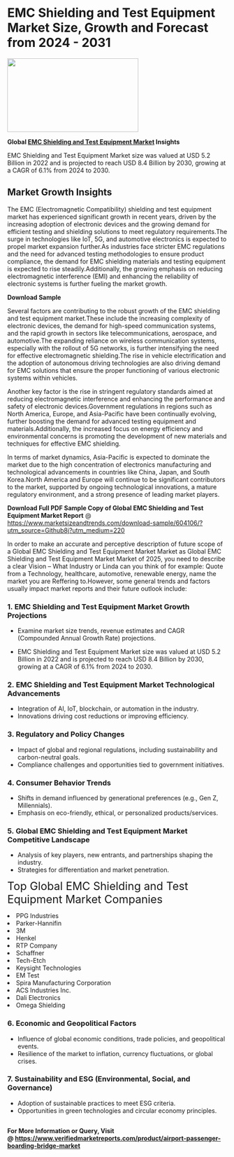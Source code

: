 <H1>EMC Shielding and Test Equipment Market Size, Growth and Forecast from 2024 - 2031</H1><img class="aligncenter size-medium wp-image-584254" src="https://thirdeyenews.in/wp-content/uploads/2024/09/Global-Market-Research-300x168.jpeg" alt="" width="300" height="168" /><p><strong>Global&nbsp;<a href="https://www.marketsizeandtrends.com/download-sample/604106/?utm_source=Github8j?utm_medium=220">EMC Shielding and Test Equipment Market</a> Insights</strong></p><p>EMC Shielding and Test Equipment Market size was valued at USD 5.2 Billion in 2022 and is projected to reach USD 8.4 Billion by 2030, growing at a CAGR of 6.1% from 2024 to 2030.</p><p><h2>Market Growth Insights</h2> <p>The EMC (Electromagnetic Compatibility) shielding and test equipment market has experienced significant growth in recent years, driven by the increasing adoption of electronic devices and the growing demand for efficient testing and shielding solutions to meet regulatory requirements.The surge in technologies like IoT, 5G, and automotive electronics is expected to propel market expansion further.As industries face stricter EMC regulations and the need for advanced testing methodologies to ensure product compliance, the demand for EMC shielding materials and testing equipment is expected to rise steadily.Additionally, the growing emphasis on reducing electromagnetic interference (EMI) and enhancing the reliability of electronic systems is further fueling the market growth.</p> <p><strong>Download Sample</strong></p> <p>Several factors are contributing to the robust growth of the EMC shielding and test equipment market.These include the increasing complexity of electronic devices, the demand for high-speed communication systems, and the rapid growth in sectors like telecommunications, aerospace, and automotive.The expanding reliance on wireless communication systems, especially with the rollout of 5G networks, is further intensifying the need for effective electromagnetic shielding.The rise in vehicle electrification and the adoption of autonomous driving technologies are also driving demand for EMC solutions that ensure the proper functioning of various electronic systems within vehicles.</p> <p>Another key factor is the rise in stringent regulatory standards aimed at reducing electromagnetic interference and enhancing the performance and safety of electronic devices.Government regulations in regions such as North America, Europe, and Asia-Pacific have been continually evolving, further boosting the demand for advanced testing equipment and materials.Additionally, the increased focus on energy efficiency and environmental concerns is promoting the development of new materials and techniques for effective EMC shielding.</p> <p>In terms of market dynamics, Asia-Pacific is expected to dominate the market due to the high concentration of electronics manufacturing and technological advancements in countries like China, Japan, and South Korea.North America and Europe will continue to be significant contributors to the market, supported by ongoing technological innovations, a mature regulatory environment, and a strong presence of leading market players.</p> <p><span class=""><strong>Download Full PDF Sample Copy of Global EMC Shielding and Test Equipment Market Report</strong> @ <a href="https://www.marketsizeandtrends.com/download-sample/604106/?utm_source=Github8j?utm_medium=220" target="_blank">https://www.marketsizeandtrends.com/download-sample/604106/?utm_source=Github8j?utm_medium=220</a></span></p><p>In order to make an accurate and perceptive description of future scope of a Global&nbsp;EMC Shielding and Test Equipment Market Market as Global&nbsp;EMC Shielding and Test Equipment Market Market of 2025, you need to describe a clear Vision &ndash; What Industry or Linda can you think of for example: Quote from a Technology, healthcare, automotive, renewable energy, name the market you are Reffering to.However, some general trends and factors usually impact market reports and their future outlook include:</p><h3>1.&nbsp;<strong>EMC Shielding and Test Equipment Market Growth Projections</strong></h3><ul><li>Examine market size trends, revenue estimates and CAGR (Compounded Annual Growth Rate) projections.</li><li><p>EMC Shielding and Test Equipment Market size was valued at USD 5.2 Billion in 2022 and is projected to reach USD 8.4 Billion by 2030, growing at a CAGR of 6.1% from 2024 to 2030.</p></li></ul><h3>2.&nbsp;<strong>EMC Shielding and Test Equipment Market Technological Advancements</strong></h3><ul><li>Integration of AI, IoT, blockchain, or automation in the industry.</li><li>Innovations driving cost reductions or improving efficiency.</li></ul><h3>3.&nbsp;<strong>Regulatory and Policy Changes</strong></h3><ul><li>Impact of global and regional regulations, including sustainability and carbon-neutral goals.</li><li>Compliance challenges and opportunities tied to government initiatives.</li></ul><h3>4.&nbsp;<strong>Consumer Behavior Trends</strong></h3><ul><li>Shifts in demand influenced by generational preferences (e.g., Gen Z, Millennials).</li><li>Emphasis on eco-friendly, ethical, or personalized products/services.</li></ul><h3>5.&nbsp;<strong>Global EMC Shielding and Test Equipment Market Competitive Landscape</strong></h3><ul><li>Analysis of key players, new entrants, and partnerships shaping the industry.</li><li>Strategies for differentiation and market penetration.</li></ul><p data-pm-slice="1 1 []"><span style="color: inherit; font-family: inherit; font-size: 25px;">Top Global EMC Shielding and Test Equipment Market Companies</span></p><div class="" data-test-id=""><p><li>PPG Industries</li><li> Parker-Hannifin</li><li> 3M</li><li> Henkel</li><li> RTP Company</li><li> Schaffner</li><li> Tech-Etch</li><li> Keysight Technologies</li><li> EM Test</li><li> Spira Manufacturing Corporation</li><li> ACS Industries Inc.</li><li> Dali Electronics</li><li> Omega Shielding</li></p></div><h3>6.&nbsp;<strong>Economic and Geopolitical Factors</strong></h3><ul><li>Influence of global economic conditions, trade policies, and geopolitical events.</li><li>Resilience of the market to inflation, currency fluctuations, or global crises.</li></ul><h3>7.&nbsp;<strong>Sustainability and ESG (Environmental, Social, and Governance)</strong></h3><ul><li>Adoption of sustainable practices to meet ESG criteria.</li><li>Opportunities in green technologies and circular economy principles.</li></ul><h2><strong style="font-size: 14px;">For More Information or Query, Visit @&nbsp;</strong><a style="background-color: #ffffff; font-size: 14px;" href="https://www.marketsizeandtrends.com/report/emc-shielding-and-test-equipment-market/" target="_blank">https://www.verifiedmarketreports.com/product/airport-passenger-boarding-bridge-market</a></h2>